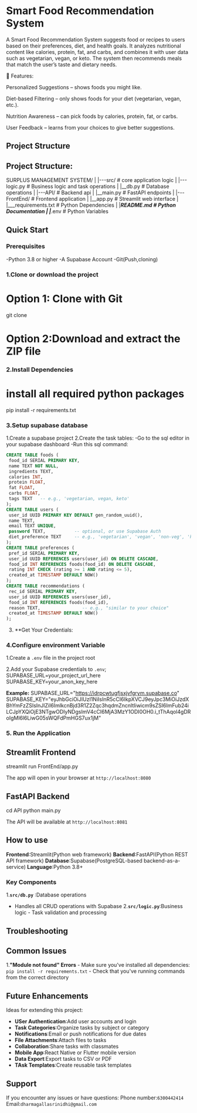 # Smart Food Recommendation System

A Smart Food Recommendation System suggests food or recipes to users based on their preferences, diet, and health goals.
It analyzes nutritional content like calories, protein, fat, and carbs, and combines it with user data such as vegetarian, vegan, or keto.
The system then recommends meals that match the user’s taste and dietary needs.

🔹 Features:

Personalized Suggestions – shows foods you might like.

Diet-based Filtering – only shows foods for your diet (vegetarian, vegan, etc.).

Nutrition Awareness – can pick foods by calories, protein, fat, or carbs.

User Feedback – learns from your choices to give better suggestions.

## Project Structure

## Project Structure:

 SURPLUS MANAGEMENT SYSTEM/
 |
 |---src/  # core application logic
 |     |---logic.py  # Business logic and task 
 operations
 |     |__db.py      # Database operations
 |
 |---API/             # Backend api
 |    |__main.py      # FastAPI endpoints
 |
 |---FrontEnd/         # Frontend application
 |    |__app.py        # Streamlit web interface
 |
 |___requirements.txt  # Python Dependencies
 |
 |___README.md  # Python Documentation
 |
 |___.env   # Python Variables


## Quick Start

### Prerequisites

-Python 3.8 or higher
-A Supabase Account
-Git(Push,cloning)
 
### 1.Clone or download the project
 # Option 1: Clone with Git
 git clone <repository url>

 # Option 2:Download and extract the ZIP file

### 2.Install Dependencies
  
  # install all required python packages
  pip install -r  requirements.txt

###  3.Setup supabase database

1.Create a supabase project
2.Create the task tables:
   -Go to the sql editor in your supabase  dashboard
   -Run this sql command:
   ```sql
CREATE TABLE foods (
    food_id SERIAL PRIMARY KEY,
    name TEXT NOT NULL,
    ingredients TEXT,
    calories INT,
    protein FLOAT,
    fat FLOAT,
    carbs FLOAT,
    tags TEXT   -- e.g., 'vegetarian, vegan, keto'
);
CREATE TABLE users (
    user_id UUID PRIMARY KEY DEFAULT gen_random_uuid(),
    name TEXT,
    email TEXT UNIQUE,
    password TEXT,           -- optional, or use Supabase Auth
    diet_preference TEXT     -- e.g., 'vegetarian', 'vegan', 'non-veg', 'keto'
);
CREATE TABLE preferences (
    pref_id SERIAL PRIMARY KEY,
    user_id UUID REFERENCES users(user_id) ON DELETE CASCADE,
    food_id INT REFERENCES foods(food_id) ON DELETE CASCADE,
    rating INT CHECK (rating >= 1 AND rating <= 5),
    created_at TIMESTAMP DEFAULT NOW()
);
CREATE TABLE recommendations (
    rec_id SERIAL PRIMARY KEY,
    user_id UUID REFERENCES users(user_id),
    food_id INT REFERENCES foods(food_id),
    reason TEXT,                -- e.g., "similar to your choice"
    created_at TIMESTAMP DEFAULT NOW()
);

```
3. **Get Your Credentials:

### 4.Configure environment Variable

1.Create a `.env` file in the project root

2.Add your Supabase credentials to `.env`;
SUPABASE_URL=your_project_url_here
SUPABASE_KEY=your_anon_key_here

**Example:**
SUPABASE_URL="https://idrpcwtugfjsxjvfgrym.supabase.co"
SUPABASE_KEY="eyJhbGciOiJIUzI1NiIsInR5cCI6IkpXVCJ9eyJpc3MiOiJzdXBhYmFzZSIsInJlZiI6ImlkcnBjd3R1Z2Zqc3hqdmZncnltIiwicm9sZSI6ImFub24iLCJpYXQiOjE3NTgwODIyNDgsImV4cCI6MjA3MzY1ODI0OH0.i_tThAqol4gDRoIgMl6l6LiwG05sWQFdPmHGS7ux1jM"

### 5. Run the Application

## Streamlit Frontend
streamlit run FrontEnd/app.py

The app will open in your browser at `http://localhost:8080`

## FastAPI Backend

cd API
python main.py
 
The API will be available at `http://localhost:8081`

## How to use

**Frontend**:Streamlit(Python web framework)
**Backend**:FastAPI(Python REST API framework)
**Database**:Supabase(PostgreSQL-based backend-as-a-service)
**Language**:Python 3.8+

### Key Components

1.**`src/db.py`** :Database operations
   - Handles all CRUD operations with Supabase
2.**`src/logic.py`**:Business logic
    - Task validation and processing


## Troubleshooting

## Common Issues

1.**"Module not found" Errors**
     - Make sure you've installed all dependencies: `pip install -r requirements.txt`
     - Check that you've running commands from the correct directory
    
## Future Enhancements

Ideas for extending this project:

- **USer Authentication**:Add user accounts and login
- **Task Categories**:Organize tasks by subject or category
- **Notifications**:Email or push notifications for due dates
- **File Attachments**:Attach files to tasks
- **Collaboration**:Share tasks with classmates
- **Mobile App**:React Native or Flutter mobile version
- **Data Export**:Export tasks to CSV or PDF
-  **TAsk Templates**:Create reusable task templates

## Support

If you encounter any issues or have questions:
Phone number:`6300442414`
Email:`dharmagallasrinidhi@gmail.com`